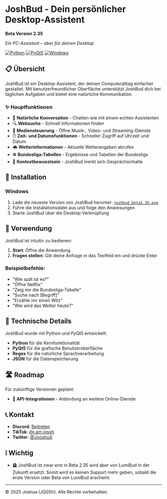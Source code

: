 # JoshBud - Dein persönlicher Desktop-Assistent

**Beta Version 2.35**

*Ein PC-Assistent – aber für deinen Desktop*

[![Python](https://img.shields.io/badge/Python-3.7+-3776AB?style=flat&logo=python&logoColor=white)](https://www.python.org/)
[![PyQt5](https://img.shields.io/badge/PyQt5-41CD52?style=flat&logo=qt&logoColor=white)](https://pypi.org/project/PyQt5/)
[![Windows](https://img.shields.io/badge/Windows-0078D6?style=flat&logo=windows&logoColor=white)](https://www.microsoft.com/windows)

## 📋 Übersicht

JoshBud ist ein Desktop-Assistent, der deinen Computeralltag einfacher gestaltet. Mit benutzerfreundlicher Oberfläche unterstützt JoshBud dich bei täglichen Aufgaben und bietet eine natürliche Kommunikation.

### ✨ Hauptfunktionen

- 💬 **Natürliche Konversation** - Chatten wie mit einem echten Assistenten
- 🔍 **Websuche** - Schnell Informationen finden
- 🎵 **Mediensteuerung** - Öffne Musik-, Video- und Streaming-Dienste
- ⏰ **Zeit- und Datumsfunktionen** - Schneller Zugriff auf Uhrzeit und Datum
- 🌦️ **Wetterinformationen** - Aktuelle Wetterangaben abrufen
- ⚽ **Bundesliga-Tabellen** - Ergebnisse und Tabellen der Bundesliga
- 🧠 **Kontextbewusstsein** - JoshBud merkt sich Gesprächsinhalte

## 🚀 Installation

### Windows
1. Lade die neueste Version von JoshBud herunter: [`joshbud_beta2.35.exe`](https://github.com/JQ0Sh/joshbud/releases/latest)
2. Führe die Installationsdatei aus und folge den Anweisungen
3. Starte JoshBud über die Desktop-Verknüpfung

## 📝 Verwendung

JoshBud ist intuitiv zu bedienen:

1. **Start**: Öffne die Anwendung
2. **Fragen stellen**: Gib deine Anfrage in das Textfeld ein und drücke Enter

### Beispielbefehle:

- "Wie spät ist es?"
- "Öffne Netflix"
- "Zeig mir die Bundesliga-Tabelle"
- "Suche nach [Begriff]"
- "Erzähle mir einen Witz"
- "Wie wird das Wetter heute?"

## 🧩 Technische Details

JoshBud wurde mit Python und PyQt5 entwickelt:

- **Python** für die Kernfunktionalität
- **PyQt5** für die grafische Benutzeroberfläche
- **Regex** für die natürliche Sprachverarbeitung
- **JSON** für die Datenspeicherung

## 🛣️ Roadmap

Für zukünftige Versionen geplant:

- 🔄 **API-Integrationen** - Anbindung an weitere Online-Dienste

## 📞 Kontakt

- **Discord**: [Beitreten](https://discord.gg/WrdC5N84)
- **TikTok**: [@i.am.jossh](https://www.tiktok.com/@i.am.jossh)
- **Twitter**: [@JooshuX](https://x.com/JooshuX)

## ❕ Wichtig

- 🪦 JoshBud ist zwar erst in Beta 2.35 wird aber von LumiBud in der Zukunft ersetzt.
Somit wird es keinen Support mehr geben, sobald die erste Version oder Beta von LumiBud erscheint. 

---

© 2025 Joshua (JQ0Sh). Alle Rechte vorbehalten.
